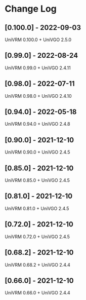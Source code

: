 # Change Log

## [0.100.0] - 2022-09-03
UniVRM 0.100.0 + UniVGO 2.5.0

## [0.99.0] - 2022-08-24
UniVRM 0.99.0 + UniVGO 2.4.11

## [0.98.0] - 2022-07-11
UniVRM 0.98.0 + UniVGO 2.4.10

## [0.94.0] - 2022-05-18
UniVRM 0.94.0 + UniVGO 2.4.8

## [0.90.0] - 2021-12-10
UniVRM 0.90.0 + UniVGO 2.4.5

## [0.85.0] - 2021-12-10
UniVRM 0.85.0 + UniVGO 2.4.5

## [0.81.0] - 2021-12-10
UniVRM 0.81.0 + UniVGO 2.4.5

## [0.72.0] - 2021-12-10
UniVRM 0.72.0 + UniVGO 2.4.5

## [0.68.2] - 2021-12-10
UniVRM 0.68.2 + UniVGO 2.4.4

## [0.66.0] - 2021-12-10
UniVRM 0.66.0 + UniVGO 2.4.4
